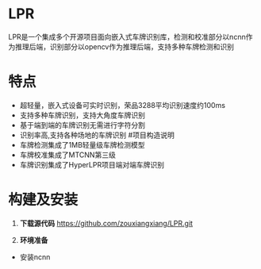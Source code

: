 # LPR

LPR是一个集成多个开源项目面向嵌入式车牌识别库，检测和校准部分以ncnn作为推理后端，识别部分以opencv作为推理后端，支持多种车牌检测和识别

# 特点
- 超轻量，嵌入式设备可实时识别，荣品3288平均识别速度约100ms
- 支持多种车牌识别，支持大角度车牌识别
- 基于端到端的车牌识别无需进行字符分割
- 识别率高,支持各种场地的车牌识别
#项目构造说明
- 车牌检测集成了1MB轻量级车牌检测模型
- 车牌校准集成了MTCNN第三级
- 车牌识别集成了HyperLPR项目端对端车牌识别
# 构建及安装
1. **下载源代码**
        https://github.com/zouxiangxiang/LPR.git

2.  **环境准备**    
  - 安装ncnn

  
    
        

   
